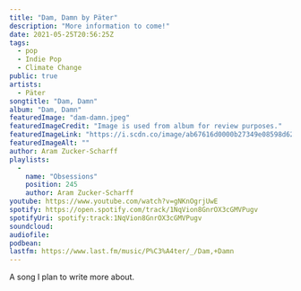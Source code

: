 ```yaml
---
title: "Dam, Damn by Päter"
description: "More information to come!"
date: 2021-05-25T20:56:25Z
tags:
  - pop
  - Indie Pop
  - Climate Change
public: true
artists:
  - Päter
songtitle: "Dam, Damn"
album: "Dam, Damn"
featuredImage: "dam-damn.jpeg"
featuredImageCredit: "Image is used from album for review purposes."
featuredImageLink: "https://i.scdn.co/image/ab67616d0000b27349e08598d627378707884fed"
featuredImageAlt: ""
author: Aram Zucker-Scharff
playlists:
  -
    name: "Obsessions"
    position: 245
    author: Aram Zucker-Scharff
youtube: https://www.youtube.com/watch?v=gNKnOgrjUwE
spotify: https://open.spotify.com/track/1NqVion8GnrOX3cGMVPugv
spotifyUri: spotify:track:1NqVion8GnrOX3cGMVPugv
soundcloud:
audiofile:
podbean:
lastfm: https://www.last.fm/music/P%C3%A4ter/_/Dam,+Damn
---
```


A song I plan to write more about.
		